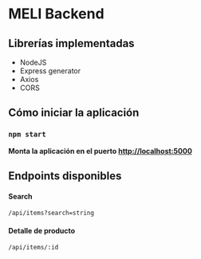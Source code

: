 # MELI Backend

## Librerías implementadas

- NodeJS
- Express generator
- Axios
- CORS

## Cómo iniciar la aplicación

### `npm start`

**Monta la aplicación en el puerto [http://localhost:5000](http://localhost:5000)**

## Endpoints disponibles

#### Search

`/api/items?search=string`

#### Detalle de producto

`/api/items/:id`